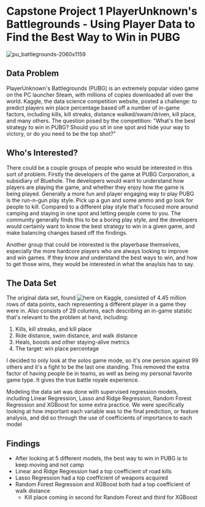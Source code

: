 # Capstone Project 1 PlayerUnknown's Battlegrounds - Using Player Data to Find the Best Way to Win in PUBG

![pu_battlegrounds-2060x1159](https://user-images.githubusercontent.com/52009110/69174724-33a58580-0ab7-11ea-89dc-c7ec3977b982.jpg)

## Data Problem

PlayerUnknown's Battlegrounds (PUBG) is an extremely popular video game on the PC launcher Steam, with millions of copies downloaded all over the world. Kaggle, the data science competition website, posted a challenge: to predict players win place percentage based off a number of in-game factors, including kills, kill streaks, distance walked/swam/driven, kill place, and many others. The question posed by the competition: "What's the best strategy to win in PUBG? Should you sit in one spot and hide your way to victory, or do you need to be the top shot?"

## Who's Interested?

There could be a couple groups of people who would be interested in this sort of problem. Firstly the developers of the game at PUBG Corporation, a subsidiary of Bluehole. The developers would want to understand how players are playing the game, and whether they enjoy how the game is being played. Generally a more fun and player engaging way to play PUBG is the run-n-gun play style. Pick up a gun and some ammo and go look for people to kill. Compared to a different play style that's focused more around camping and staying in one spot and letting people come to you. The community generally finds this to be a boring play style, and the developers would certainly want to know the best strategy to win in a given game, and make balancing changes based off the findings.

Another group that could be interested is the playerbase themselves, especially the more hardcore players who are always looking to improve and win games. If they know and understand the best ways to win, and how to get those wins, they would be interested in what the anaylsis has to say.

## The Data Set

The original data set, found ![here on Kaggle](https://www.kaggle.com/c/pubg-finish-placement-prediction), consisted of 4.45 million rows of data points, each representing a different player in a game they were in. Also consists of 29 columns, each describing an in-game statstic that's relevant to the problem at hand, including:

1. Kills, kill streaks, and kill place
2. Ride distance, swim distance, and walk distance
3. Heals, boosts and other staying-alive metrics
4. The target: win place percentage

I decided to only look at the solos game mode, so it's one person against 99 others and it's a fight to be the last one standing. This removed the extra factor of having people be in teams, as well as being my personal favorite game type. It gives the true battle royale experience.

Modeling the data set was done with supervised regression models, including Linear Regression, Lasso and Ridge Regression, Random Forest Regression and XGBoost for some extra practice. We were specifically looking at how important each variable was to the final prediction, or feature analysis, and did so through the use of coefficients of importance to each model 

## Findings

* After looking at 5 different models, the best way to win in PUBG is to keep moving and not camp
* Linear and Ridge Regression had a top coefficient of road kills
* Lasso Regression had a top coefficient of weapons acquired
* Random Forest Regression and XGBoost both had a top coefficient of walk distance
  * Kill place coming in second for Random Forest and third for XGBoost

